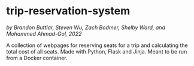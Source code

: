 # trip-reservation-system
*by Brandon Buttlar, Steven Wu, Zach Bodmer, Shelby Ward, and Mohammed Ahmad-Gol, 2022*

A collection of webpages for reserving seats for a trip and calculating the total cost of all seats. Made with Python, Flask and Jinja.
Meant to be run from a Docker container.
